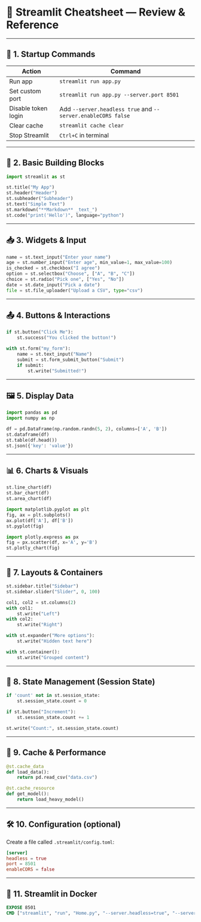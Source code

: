 # 🎈 **Streamlit Cheatsheet — Review & Reference**

---

## 🚀 1. **Startup Commands**

| Action              | Command                                                      |
| ------------------- | ------------------------------------------------------------ |
| Run app             | `streamlit run app.py`                                       |
| Set custom port     | `streamlit run app.py --server.port 8501`                    |
| Disable token login | Add `--server.headless true` and `--server.enableCORS false` |
| Clear cache         | `streamlit cache clear`                                      |
| Stop Streamlit      | `Ctrl+C` in terminal                                         |

---

## 🧱 2. **Basic Building Blocks**

```python
import streamlit as st

st.title("My App")
st.header("Header")
st.subheader("Subheader")
st.text("Simple Text")
st.markdown("**Markdown** _text_")
st.code("print('Hello')", language="python")
```

---

## 📥 3. **Widgets & Input**

```python
name = st.text_input("Enter your name")
age = st.number_input("Enter age", min_value=1, max_value=100)
is_checked = st.checkbox("I agree")
option = st.selectbox("Choose", ["A", "B", "C"])
choice = st.radio("Pick one", ["Yes", "No"])
date = st.date_input("Pick a date")
file = st.file_uploader("Upload a CSV", type="csv")
```

---

## 📤 4. **Buttons & Interactions**

```python
if st.button("Click Me"):
    st.success("You clicked the button!")

with st.form("my_form"):
    name = st.text_input("Name")
    submit = st.form_submit_button("Submit")
    if submit:
        st.write("Submitted!")
```

---

## 🖼️ 5. **Display Data**

```python
import pandas as pd
import numpy as np

df = pd.DataFrame(np.random.randn(5, 2), columns=['A', 'B'])
st.dataframe(df)
st.table(df.head())
st.json({'key': 'value'})
```

---

## 📊 6. **Charts & Visuals**

```python
st.line_chart(df)
st.bar_chart(df)
st.area_chart(df)

import matplotlib.pyplot as plt
fig, ax = plt.subplots()
ax.plot(df['A'], df['B'])
st.pyplot(fig)

import plotly.express as px
fig = px.scatter(df, x='A', y='B')
st.plotly_chart(fig)
```

---

## 📌 7. **Layouts & Containers**

```python
st.sidebar.title("Sidebar")
st.sidebar.slider("Slider", 0, 100)

col1, col2 = st.columns(2)
with col1:
    st.write("Left")
with col2:
    st.write("Right")

with st.expander("More options"):
    st.write("Hidden text here")

with st.container():
    st.write("Grouped content")
```

---

## 🧠 8. **State Management (Session State)**

```python
if 'count' not in st.session_state:
    st.session_state.count = 0

if st.button("Increment"):
    st.session_state.count += 1

st.write("Count:", st.session_state.count)
```

---

## 💾 9. **Cache & Performance**

```python
@st.cache_data
def load_data():
    return pd.read_csv("data.csv")

@st.cache_resource
def get_model():
    return load_heavy_model()
```

---

## 🛠️ 10. **Configuration (optional)**

Create a file called `.streamlit/config.toml`:

```toml
[server]
headless = true
port = 8501
enableCORS = false
```

---

## 🐳 11. **Streamlit in Docker**

```Dockerfile
EXPOSE 8501
CMD ["streamlit", "run", "Home.py", "--server.headless=true", "--server.port=8501"]
```
